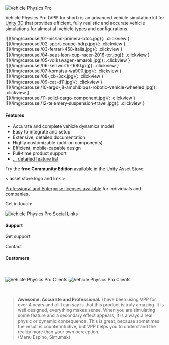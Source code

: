![Vehicle Physics Pro](/img/vehicle-physics-pro.png)

Vehicle Physics Pro (VPP for short) is an advanced vehicle simulation kit for [Unity 3D](http://unity3d.com)
that provides efficient, fully realistic and accurate vehicle simulations for almost all vehicle
types and configurations.
<div class="slick-carousel slick-home">
<section class="slider-home">
<div>
![](/img/carousel/01-nissan-primera-btcc.jpg){: .clickview }
</div>
<div>
![](/img/carousel/02-sport-coupe-hdrp.jpg){: .clickview }
</div>
<div>
![](/img/carousel/03-ferrari-458-italia.jpg){: .clickview }
</div>
<div>
![](/img/carousel/04-seat-leon-cup-racer-2016-tcr.jpg){: .clickview }
</div>
<div>
![](/img/carousel/05-volkswagen-amarok.jpg){: .clickview }
</div>
<div>
![](/img/carousel/06-kenworth-t680.jpg){: .clickview }
</div>
<div>
![](/img/carousel/07-komatsu-wa900.jpg){: .clickview }
</div>
<div>
![](/img/carousel/08-jcb-3cx.jpg){: .clickview }
</div>
<div>
![](/img/carousel/09-cat-d11.jpg){: .clickview }
</div>
<div>
![](/img/carousel/10-argo-j8-amphibious-robotic-vehicle-wheeled.jpg){: .clickview }
</div>
<div>
![](/img/carousel/11-solid-cargo-component.jpg){: .clickview }
</div>
<div>
![](/img/carousel/12-telemery-suspension-travel.jpg){: .clickview }
</div>
</section>
</div>

#### Features

- Accurate and complete vehicle dynamics model
- Easy to integrate and setup
- Extensive, detailed documentation
- Highly customizable (add-on components)
- Efficient, mobile-capable design
- Full-time product support
- [... detailed feature list](/about/features)

Try the **free Community Edition** available in the Unity Asset Store:

< asset store logo and link >

[Professional and Enterprise licenses available](/about/licensing) for individuals and companies.

Get in touch:

<img alt="Vehicle Physics Pro Social Links" src="/img/vehicle-physics-pro-social-links.png" usemap="#social-links">
<map name="social-links">
  <area shape="rect" coords="0,0,77,72" target="_blank" title="Twitter" alt="Twitter" href="https://twitter.com/VehiclePhysics">
  <area shape="rect" coords="77,0,165,72" target="_blank" title="Youtube" alt="Youtube" href="https://www.youtube.com/c/VehiclePhysics">
  <area shape="rect" coords="165,0,244,72" target="_blank" title="Instagram" alt="Instagram" href="https://www.instagram.com/VehiclePhysics/">
  <area shape="rect" coords="244,0,324,72" target="_blank" title="Facebook" alt="Facebook" href="https://www.facebook.com/vehiclephysics/">
  <area shape="rect" coords="324,0,400,72" target="_blank" title="Reddit" alt="Reddit" href="https://www.reddit.com/user/vehiclephysics/">
</map>

#### Support

Get support

Contact

#### Customers

&nbsp;

<img alt="Vehicle Physics Pro Clients" src="/img/vehicle-physics-pro-clients-1.png" usemap="#clients-1">
<img alt="Vehicle Physics Pro Clients" src="/img/vehicle-physics-pro-clients-2.png" usemap="#clients-2">

<map name="clients-1">
  <area shape="rect" coords="0,0,100,90" title="Take-Two Interactive">
  <area shape="rect" coords="110,0,225,90" title="Toyota">
  <area shape="rect" coords="234,0,344,90" title="BMW">
  <area shape="rect" coords="355,0,455,90" title="Volkswagen">
  <area shape="rect" coords="474,0,574,90" title="Scania">
  <area shape="rect" coords="592,0,680,90" title="UPS">
</map>

<map name="clients-2">
  <area shape="rect" coords="110,0,225,90" title="Huawei">
  <area shape="rect" coords="234,0,344,90" title="Metamoto">
  <area shape="rect" coords="355,0,455,90" title="Simumak">
  <area shape="rect" coords="464,0,564,90" title="CVedia">
</map>

&nbsp;

> **Awesome. Accurate and Professional.**
> I have been using VPP for over 4 years and all I can say is that this product is truly amazing.
> It is well designed, everything makes sense. When you are simulating some feature and a secondary
> effect appears, it is always a real physic or dynamic consequence. This is great, because
> sometimes the result is counterintuitive, but VPP helps you to understand the reality more than
> your own perception.<br>
> (Manu Espino, Simumak)
